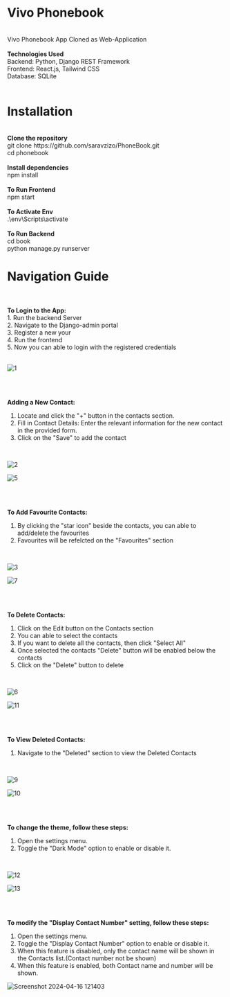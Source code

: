 # Vivo Phonebook
  <br>
  Vivo Phonebook App Cloned as Web-Application
<br>
<br>
<strong>Technologies Used</strong>
<br>
  Backend: Python, Django REST Framework<br>
  Frontend: React.js, Tailwind CSS<br>
  Database: SQLite<br>
<br>

# Installation<br>
<br>
<strong>Clone the repository</strong><br>
  git clone https://github.com/saravzizo/PhoneBook.git<br>
  cd phonebook<br>
<br>
<strong>Install dependencies</strong><br>
  npm install<br>
<br>
<strong>To Run Frontend</strong><br>
  npm start<br>
<br>
<strong>To Activate Env</strong><br>
  .\env\Scripts\activate<br>
<br>
<strong>To Run Backend</strong><br>
  cd book<br>
  python manage.py runserver<br>


# Navigation Guide<br>
<br>
<br>
<strong>To Login to the App:</strong><br>
1. Run the backend Server<br>
2. Navigate to the Django-admin portal<br>
3. Register a new your<br>
4. Run the frontend<br>
5. Now you can able to login with the registered credentials<br>
<br>

![1](https://github.com/saravzizo/PhoneBook/assets/106132207/0f1308b8-aea6-4e22-808a-433f483d570c)

<br>
<br>

<strong>Adding a New Contact:</strong><br>
1. Locate and click the "+" button in the contacts section.<br>
2. Fill in Contact Details: Enter the relevant information for the new contact in the provided form.<br>
3. Click on the "Save" to add the contact<br>
<br>

![2](https://github.com/saravzizo/PhoneBook/assets/106132207/a2629d7a-5655-4770-996c-15e23445e5c8)

![5](https://github.com/saravzizo/PhoneBook/assets/106132207/023deb42-6fb0-422d-83e7-7242b52d3a97)



<br>
<br>

<strong>To Add Favourite Contacts:</strong><br>
1. By clicking the "star icon" beside the contacts, you can able to add/delete the favourites<br>
2. Favourites will be refelcted on the "Favourites" section<br>
<br>

![3](https://github.com/saravzizo/PhoneBook/assets/106132207/4ba279e1-2baf-40ad-8a26-af653211dfc6)

![7](https://github.com/saravzizo/PhoneBook/assets/106132207/ad1c619e-2c49-43d9-8ea6-f05824a34754)


<br>
<br>

<strong>To Delete Contacts:</strong><br>
1. Click on the Edit button on the Contacts section<br>
2. You can able to select the contacts<br>
3. If you want to delete all the contacts, then click "Select All"<br>
4. Once selected the contacts "Delete" button will be enabled below the contacts<br>
5. Click on the "Delete" button to delete<br>
<br>

![6](https://github.com/saravzizo/PhoneBook/assets/106132207/2e0e86fe-6a80-4034-897b-2d8f8ed00be6)

![11](https://github.com/saravzizo/PhoneBook/assets/106132207/72c061cb-e25c-4a75-8e22-14a9c1933d41)

<br>
<br>

<strong>To View Deleted Contacts:</strong><br>
1. Navigate to the "Deleted" section to view the Deleted Contacts<br>
<br>

![9](https://github.com/saravzizo/PhoneBook/assets/106132207/ad894c0f-f964-4417-83ef-3bda1cdfb0a9)

![10](https://github.com/saravzizo/PhoneBook/assets/106132207/018c5565-0390-429d-b0ae-597471e0bfc4)

<br>
<br>

<strong>To change the theme, follow these steps:</strong><br>
1. Open the settings menu.<br>
2. Toggle the "Dark Mode" option to enable or disable it.<br>
<br>

![12](https://github.com/saravzizo/PhoneBook/assets/106132207/7f731d13-fa6f-44a7-99d1-edba07d7e468)

![13](https://github.com/saravzizo/PhoneBook/assets/106132207/a4f356c4-b9a5-4808-ae81-993a8e4c78cf)


<br>
<br>

<strong>To modify the "Display Contact Number" setting, follow these steps:</strong><br>
1. Open the settings menu.<br>
2. Toggle the "Display Contact Number" option to enable or disable it.<br>
3. When this feature is disabled, only the contact name will be shown in the Contacts list.(Contact number not be shown)<br>
4. When this feature is enabled, both Contact name and number will be shown.<br>

![Screenshot 2024-04-16 121403](https://github.com/saravzizo/PhoneBook/assets/106132207/4e700558-b1cf-4517-8c0b-e0662d137cdd)

<br>
<br>



